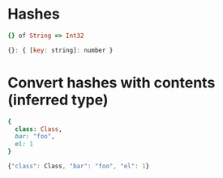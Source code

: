 # Hashes

```rb
{} of String => Int32
```

```js
{}: { [key: string]: number }
```

# Convert hashes with contents (inferred type)

```rb
{
  class: Class,
  bar: "foo",
  el: 1
}
```

```js
{"class": Class, "bar": "foo", "el": 1}
```
